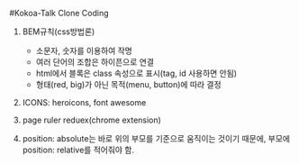 #Kokoa-Talk Clone Coding

1. BEM규칙(css방법론)

   - 소문자, 숫자를 이용하여 작명
   - 여러 단어의 조합은 하이픈으로 연결
   - html에서 블록은 class 속성으로 표시(tag, id 사용하면 안됨)
   - 형태(red, big)가 아닌 목적(menu, button)에 따라 결정

2. ICONS: heroicons, font awesome

3. page ruler reduex(chrome extension)

4. position: absolute는 바로 위의 부모를 기준으로 움직이는 것이기 때문에,
   부모에 position: relative를 적어줘야 함.
